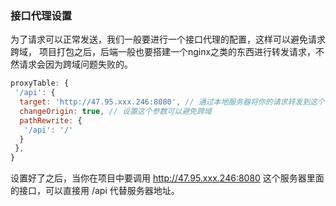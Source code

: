### 接口代理设置


为了请求可以正常发送，我们一般要进行一个接口代理的配置，这样可以避免请求跨域，
项目打包之后，后端一般也要搭建一个nginx之类的东西进行转发请求，不然请求会因为跨域问题失败的。


``` javascript
proxyTable: {
 '/api': {
  target: 'http://47.95.xxx.246:8080', // 通过本地服务器将你的请求转发到这个地址
  changeOrigin: true, // 设置这个参数可以避免跨域
  pathRewrite: {
   '/api': '/'
  }
 },
}
```

设置好了之后，当你在项目中要调用 http://47.95.xxx.246:8080 这个服务器里面的接口，可以直接用 /api 代替服务器地址。